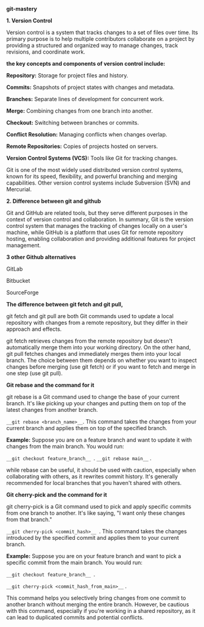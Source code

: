 **git-mastery**

**1. Version Control**

Version control is a system that tracks changes to a set of files over time. Its primary purpose is to help multiple contributors collaborate on a project by providing a structured and organized way to manage changes, track revisions, and coordinate work.

**the key concepts and components of version control include:**

**Repository:** Storage for project files and history.

**Commits:** Snapshots of project states with changes and metadata.

**Branches:** Separate lines of development for concurrent work.

**Merge:** Combining changes from one branch into another.

**Checkout:** Switching between branches or commits.

**Conflict Resolution:** Managing conflicts when changes overlap.

**Remote Repositories:** Copies of projects hosted on servers.

**Version Control Systems (VCS):** Tools like Git for tracking changes.

Git is one of the most widely used distributed version control systems, known for its speed, flexibility, and powerful branching and merging capabilities. Other version control systems include Subversion (SVN) and Mercurial.

**2. Difference between git and github**

Git and GitHub are related tools, but they serve different purposes in the context of version control and collaboration.
In summary, Git is the version control system that manages the tracking of changes locally on a user's machine, while GitHub is a platform that uses Git for remote repository hosting, enabling collaboration and providing additional features for project management.

**3 other Github alternatives**

GitLab

Bitbucket

SourceForge

**The difference between git fetch and git pull,**

git fetch and git pull are both Git commands used to update a local repository with changes from a remote repository, but they differ in their approach and effects.

git fetch retrieves changes from the remote repository but doesn't automatically merge them into your working directory. On the other hand, git pull fetches changes and immediately merges them into your local branch. The choice between them depends on whether you want to inspect changes before merging (use git fetch) or if you want to fetch and merge in one step (use git pull).

**Git rebase and the command for it**

git rebase is a Git command used to change the base of your current branch. It's like picking up your changes and putting them on top of the latest changes from another branch.

`__git rebase <branch_name>__`.
This command takes the changes from your current branch and applies them on top of the specified branch.

**Example:**
Suppose you are on a feature branch and want to update it with changes from the main branch. You would run:

`__git checkout feature_branch__ `.
`__git rebase main__` .

while rebase can be useful, it should be used with caution, especially when collaborating with others, as it rewrites commit history. It's generally recommended for local branches that you haven't shared with others.

**Git cherry-pick and the command for it**

git cherry-pick is a Git command used to pick and apply specific commits from one branch to another. It's like saying, "I want only these changes from that branch."

`__git cherry-pick <commit_hash>__ `.
This command takes the changes introduced by the specified commit and applies them to your current branch.

**Example:**
Suppose you are on your feature branch and want to pick a specific commit from the main branch. You would run:

`__git checkout feature_branch__ `.

`__git cherry-pick <commit_hash_from_main>__` .

This command helps you selectively bring changes from one commit to another branch without merging the entire branch. However, be cautious with this command, especially if you're working in a shared repository, as it can lead to duplicated commits and potential conflicts.
